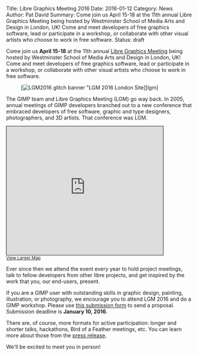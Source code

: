 Title: Libre Graphics Meeting 2016 
Date: 2016-01-12
Category: News
Author: Pat David
Summary: Come join us April 15-18 at the 11th annual Libre Graphics Meeting being hosted by Westminster School of Media Arts and Design in London, UK! Come and meet developers of free graphics software, lead or participate in a workshop, or collaborate with other visual artists who choose to work in free software.
Status: draft

Come join us **April 15-18** at the 11th annual [Libre Graphics Meeting][lgm] being hosted by Westminster School of Media Arts and Design in London, UK! Come and meet developers of free graphics software, lead or participate in a workshop, or collaborate with other visual artists who choose to work in free software.

<figure markdown=1>
[<img src="{filename}banner_glitch_1.png" alt="LGM2016 glitch banner"/> "LGM 2016 London Site][lgm]
</figure>


The GIMP team and Libre Graphics Meeting (LGM) go way back. 
In 2005, annual meetings of GIMP developers branched out to a new conference that embraced developers of free software, graphic and type designers, photographers, and 3D artists. That conference was LGM.


<div class='fluid-video'>
<iframe width="425" height="350" frameborder="0" scrolling="no" marginheight="0" marginwidth="0" src="http://www.openstreetmap.org/export/embed.html?bbox=-0.3714752197265625%2C51.550444854394286%2C-0.27611732482910156%2C51.60506465084748&amp;layer=mapnik&amp;marker=51.57776295788465%2C-0.32379627227783203" style="border: 1px solid black"></iframe><br/><small><a href="http://www.openstreetmap.org/?mlat=51.5778&amp;mlon=-0.3238#map=14/51.5778/-0.3238">View Larger Map</a></small>
</div>

Ever since then we attend the event every year to hold project meetings, talk to fellow developers from other libre projects, and get inspired by the work that you, our end-users, present.

If you are a GIMP user with outstanding skills in graphic design, painting, illustration, or photography, we encourage you to attend LGM 2016 and do a GIMP workshop. 
Please use [this submission form](http://libregraphicsmeeting.org/2016/submit-proposal/) to send a proposal. 
Submission deadline is **January 10, 2016**.

There are, of course, more formats for active participation: longer and shorter talks, hackathons, Bird of a Feather meetings, etc. 
You can learn more about those from the [press release](http://libregraphicsmeeting.org/2016/call-for-participation/).

We'll be excited to meet you in person!


[lgm]: http://libregraphicsmeeting.org/2016/

